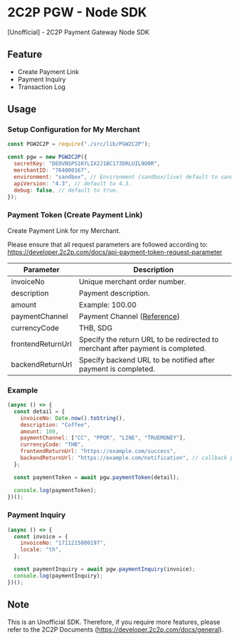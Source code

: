 # 2C2P PGW - Node SDK

[Unofficial] - 2C2P Payment Gateway Node SDK

## Feature

- Create Payment Link
- Payment Inquiry
- Transaction Log

## Usage

### Setup Configuration for My Merchant

```js
const PGW2C2P = require("./src/lib/PGW2C2P");

const pgw = new PGW2C2P({
  secretKey: "DEOVNSPS1KYLIX2J1BC173DRLUIL9O0R",
  merchantID: "764000167",
  environment: "sandbox", // Environment (sandbox/live) default to sandbox.
  apiVersion: "4.3", // default to 4.3.
  debug: false, // default to true.
});
```

### Payment Token (Create Payment Link)

Create Payment Link for my Merchant.

Please ensure that all request parameters are followed according to: https://developer.2c2p.com/docs/api-payment-token-request-parameter

| Parameter         | Description                                                                               |
| ----------------- | ----------------------------------------------------------------------------------------- |
| invoiceNo         | Unique merchant order number.                                                             |
| description       | Payment description.                                                                      |
| amount            | Example: 100.00                                                                           |
| paymentChannel    | Payment Channel ([Reference](https://developer.2c2p.com/docs/reference-payment-channels)) |
| currencyCode      | THB, SDG                                                                                  |
| frontendReturnUrl | Specify the return URL to be redirected to merchant after payment is completed.           |
| backendReturnUrl  | Specify backend URL to be notified after payment is completed.                            |

### Example

```js
(async () => {
  const detail = {
    invoiceNo: Date.now().toString(),
    description: "Coffee",
    amount: 100,
    paymentChannel: ["CC", "PPQR", "LINE", "TRUEMONEY"],
    currencyCode: "THB",
    frontendReturnUrl: "https://example.com/success",
    backendReturnUrl: "https://example.com/notification", // callback payment
  };

  const paymentToken = await pgw.paymentToken(detail);

  console.log(paymentToken);
})();
```

### Payment Inquiry

```js
(async () => {
  const invoice = {
    invoiceNo: "1711215800197",
    locale: "th",
  };

  const paymentInquiry = await pgw.paymentInquiry(invoice);
  console.log(paymentInquiry);
})();
```

## Note

This is an Unofficial SDK. Therefore, if you require more features, please refer to the 2C2P Documents (https://developer.2c2p.com/docs/general).
